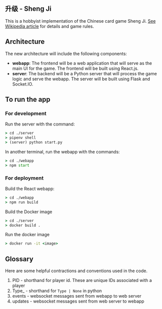 ## 升级 - Sheng Ji

This is a hobbyist implementation of the Chinese card game Sheng Ji. [See Wikipedia article](https://en.wikipedia.org/wiki/Sheng_ji) for details and game rules.

## Architecture

The new architecture will include the following components:

- **webapp**: The frontend will be a web application that will serve as the main UI for the game. The frontend will be built using React.js.
- **server**: The backend will be a Python server that will process the game logic and serve the webapp. The server will be built using Flask and Socket.IO.

## To run the app

### For development

Run the server with the command:

```cmd
> cd ./server
> pipenv shell
> (server) python start.py
```

In another terminal, run the webapp with the commands:

```cmd
> cd ./webapp
> npm start
```

### For deployment

Build the React webapp:

```cmd
> cd ./webapp
> npm run build
```

Build the Docker image

```cmd
> cd ./server
> docker build .
```

Run the docker image

```cmd
> docker run -it <image>
```

## Glossary

Here are some helpful contractions and conventions used in the code.

1. PID - shorthand for player id. These are unique IDs associated with a player
2. Type_ - shorthand for `Type | None` in python
3. events - websocket messages sent from webapp to web server
4. updates - websocket messages sent from web server to webapp